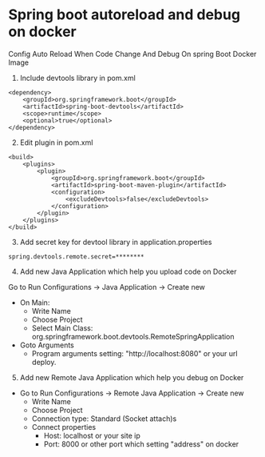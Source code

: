 # Spring boot autoreload and debug on docker
Config Auto Reload When Code Change And Debug On spring Boot Docker Image
1. Include devtools library in pom.xml
```
<dependency>
    <groupId>org.springframework.boot</groupId>
    <artifactId>spring-boot-devtools</artifactId>
	<scope>runtime</scope>
    <optional>true</optional>
</dependency>
```
2. Edit plugin in pom.xml
```
<build>
	<plugins>
		<plugin>
			<groupId>org.springframework.boot</groupId>
			<artifactId>spring-boot-maven-plugin</artifactId>
			<configuration>
				<excludeDevtools>false</excludeDevtools>
			</configuration>
		</plugin>
	</plugins>
</build>
```

3. Add secret key for devtool library in application.properties
```
spring.devtools.remote.secret=********
```
4. Add new Java Application which help you upload code on Docker

Go to Run Configurations -> Java Application -> Create new
- On Main:
    + Write Name
    + Choose Project
    + Select Main Class: org.springframework.boot.devtools.RemoteSpringApplication
- Goto Arguments
    + Program arguments setting: "http://localhost:8080" or your url deploy.

5. Add new Remote Java Application which help you debug on Docker

- Go to Run Configurations -> Remote Java Application -> Create new
    + Write Name
    + Choose Project
    + Connection type: Standard (Socket attach)s
    + Connect properties
        - Host: localhost or your site ip
        - Port: 8000 or other port which setting "address" on docker

